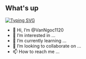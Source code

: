 <h2>What's up</h2>
<a href="https://git.io/typing-svg"><img src="https://readme-typing-svg.herokuapp.com?size=25&lines=There+is+my+Github;Thanks+for+view" alt="Typing SVG" /></a>
<br>

- 👋 Hi, I’m @VanNgoc1120
- 👀 I’m interested in ...
- 🌱 I’m currently learning ...
- 💞️ I’m looking to collaborate on ...
- 📫 How to reach me ...

<!---
VanNgoc1120/VanNgoc1120 is a ✨ special ✨ repository because its `README.md` (this file) appears on your GitHub profile.
You can click the Preview link to take a look at your changes.
--->
